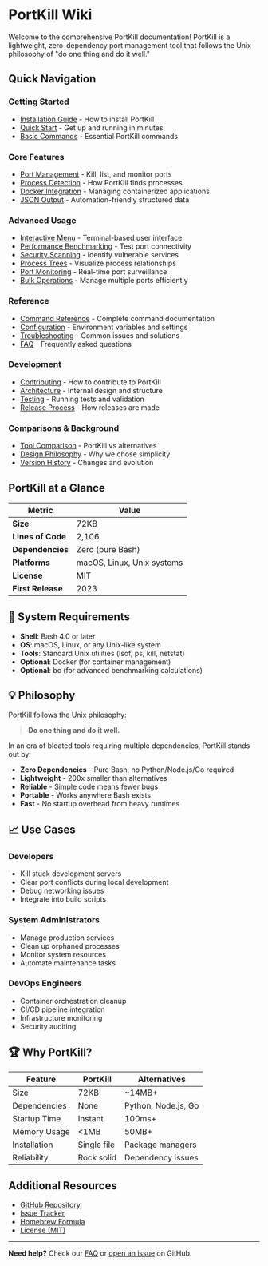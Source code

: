 # PortKill Wiki

Welcome to the comprehensive PortKill documentation! PortKill is a lightweight, zero-dependency port management tool that follows the Unix philosophy of "do one thing and do it well."

## Quick Navigation

### Getting Started
- [Installation Guide](Installation.md) - How to install PortKill
- [Quick Start](Quick-Start.md) - Get up and running in minutes
- [Basic Commands](Basic-Commands.md) - Essential PortKill commands

### Core Features
- [Port Management](Port-Management.md) - Kill, list, and monitor ports
- [Process Detection](Process-Detection.md) - How PortKill finds processes
- [Docker Integration](Docker-Integration.md) - Managing containerized applications
- [JSON Output](JSON-Output.md) - Automation-friendly structured data

### Advanced Usage
- [Interactive Menu](Interactive-Menu.md) - Terminal-based user interface
- [Performance Benchmarking](Performance-Benchmarking.md) - Test port connectivity
- [Security Scanning](Security-Scanning.md) - Identify vulnerable services
- [Process Trees](Process-Trees.md) - Visualize process relationships
- [Port Monitoring](Port-Monitoring.md) - Real-time port surveillance
- [Bulk Operations](Bulk-Operations.md) - Manage multiple ports efficiently

### Reference
- [Command Reference](Command-Reference.md) - Complete command documentation
- [Configuration](Configuration.md) - Environment variables and settings
- [Troubleshooting](Troubleshooting.md) - Common issues and solutions
- [FAQ](FAQ.md) - Frequently asked questions

### Development
- [Contributing](Contributing.md) - How to contribute to PortKill
- [Architecture](Architecture.md) - Internal design and structure
- [Testing](Testing.md) - Running tests and validation
- [Release Process](Release-Process.md) - How releases are made

### Comparisons & Background
- [Tool Comparison](Tool-Comparison.md) - PortKill vs alternatives
- [Design Philosophy](Design-Philosophy.md) - Why we chose simplicity
- [Version History](Version-History.md) - Changes and evolution

## PortKill at a Glance

| Metric | Value |
|--------|--------|
| **Size** | 72KB |
| **Lines of Code** | 2,106 |
| **Dependencies** | Zero (pure Bash) |
| **Platforms** | macOS, Linux, Unix systems |
| **License** | MIT |
| **First Release** | 2023 |

## 🔧 System Requirements

- **Shell**: Bash 4.0 or later
- **OS**: macOS, Linux, or any Unix-like system
- **Tools**: Standard Unix utilities (lsof, ps, kill, netstat)
- **Optional**: Docker (for container management)
- **Optional**: bc (for advanced benchmarking calculations)

## 💡 Philosophy

PortKill follows the Unix philosophy:

> **Do one thing and do it well.**

In an era of bloated tools requiring multiple dependencies, PortKill stands out by:

- **Zero Dependencies** - Pure Bash, no Python/Node.js/Go required
- **Lightweight** - 200x smaller than alternatives
- **Reliable** - Simple code means fewer bugs
- **Portable** - Works anywhere Bash exists
- **Fast** - No startup overhead from heavy runtimes

## 📈 Use Cases

### Developers
- Kill stuck development servers
- Clear port conflicts during local development
- Debug networking issues
- Integrate into build scripts

### System Administrators
- Manage production services
- Clean up orphaned processes
- Monitor system resources
- Automate maintenance tasks

### DevOps Engineers
- Container orchestration cleanup
- CI/CD pipeline integration
- Infrastructure monitoring
- Security auditing

## 🏆 Why PortKill?

| Feature | PortKill | Alternatives |
|---------|----------|-------------|
| Size | 72KB | ~14MB+ |
| Dependencies | None | Python, Node.js, Go |
| Startup Time | Instant | 100ms+ |
| Memory Usage | <1MB | 50MB+ |
| Installation | Single file | Package managers |
| Reliability | Rock solid | Dependency issues |

## Additional Resources

- [GitHub Repository](https://github.com/mr-tanta/portkill)
- [Issue Tracker](https://github.com/mr-tanta/portkill/issues)
- [Homebrew Formula](https://github.com/mr-tanta/homebrew-portkill)
- [License (MIT)](https://github.com/mr-tanta/portkill/blob/main/LICENSE)

---

**Need help?** Check our [FAQ](FAQ.md) or [open an issue](https://github.com/mr-tanta/portkill/issues) on GitHub.